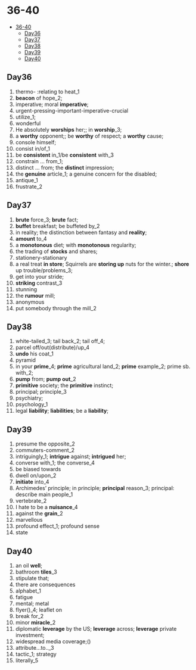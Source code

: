 # 36-40

- [36-40](#36-40)
  - [Day36](#day36)
  - [Day37](#day37)
  - [Day38](#day38)
  - [Day39](#day39)
  - [Day40](#day40)

## Day36

1. thermo- :relating to heat_1
2. **beacon** of hope_2;
3. imperative; moral **imperative**;
4. urgent-pressing-important-imperative-crucial
5. utilize_1;
6. wonderful
7. He absolutely **worships** her;; in **worship**_3;
8. a **worthy** opponent;; be **worthy** of respect; a **worthy** cause;
9. console himself;
10. consist in/of_1
11. be **consistent** in_1/be **consistent** with_3
12. constrain ... from_1;
13. distinct ... from; the **distinct** impression;
14. the **genuine** article_1; a genuine concern for the disabled;
15. antique_1
16. frustrate_2

## Day37

1. **brute** force_3; **brute** fact;
2. **buffet** breakfast; be buffeted by_2
3. in reality; the distinction between fantasy and **reality**;
4. **amount** to_4
5. a **monotonous** diet; with **monotonous** regularity;
6. the trading of **stocks** and shares;
7. stationery-stationary
8. a real treat **in store**; Squirrels are **storing up** nuts for the winter.; **shore** up trouble/problems_3;
9. get into your stride;
10. **striking** contrast_3
11. stunning
12. the **rumour** mill;
13. anonymous
14. put somebody through the mill_2

## Day38

1. white-tailed_3; tail back_2; tail off_4;
2. parcel off/out(distribute)/up_4
3. **undo** his coat_1
4. pyramid
5. in your **prime**_4; **prime** agricultural land_2; **prime** example_2; prime sb. with_2;
6. **pump** from; **pump out**_2
7. **primitive** society; the **primitive** instinct;
8. principal; principle_3
9. psychiatry;
10. psychology_1
11. legal **liability**;  **liabilities**; be a **liability**;

## Day39

1. presume the opposite_2
2. commuters-comment_2
3. intriguingly_1; **intrigue** against; **intrigued** her;
4. converse with_1; the converse_4
5. be biased towards
6. dwell on/upon_2
7. **initiate** into_4
8. Archimedes’ principle; in principle; **principal** reason_3; principal: describe main people_1
9. vertebrate_2
10. I hate to be a **nuisance**_4
11. against the **grain**_2
12. marvellous
13. profound effect_1; profound sense
14. state

## Day40

1. an oil **well**;
2. bathroom **tiles**_3
3. stipulate that;
4. there are consequences
5. alphabet_1
6. fatigue
7. mental; metal
8. flyer()_4; leaflet on
9. break for_2
10. minor **miracle**_2
11. diplomatic **leverage** by the US; **leverage** across;  **leverage** private investment;
12. widespread media coverage;()
13. attribute...to.._3
14. tactic_1; strategy
15. literally_5
